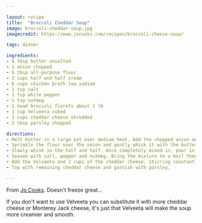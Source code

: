 ```yaml
---

layout: recipe
title:  "Broccoli Cheddar Soup"
image: broccoli-cheddar-soup.jpg
imagecredit: https://www.jocooks.com/recipes/broccoli-cheese-soup/

tags: dinner

ingredients:
- 6 tbsp butter unsalted
- 1 onion chopped
- 6 tbsp all-purpose flour
- 2 cups half and half cream
- 6 cups chicken broth low sodium
- 1 tsp salt
- 1 tsp white pepper
- ¼ tsp nutmeg
- 1 head broccoli florets about 1 lb
- 1 cup Velveeta cubed
- 3 cups cheddar cheese shredded
- 2 tbsp parsley chopped

directions:
- Melt butter in a large pot over medium heat. Add the chopped onion and cook until softened and starts to lightly brown. 
- Sprinkle the flour over the onion and gently whisk it with the butter and onion. Cook it for about 2 minutes to remove that raw starchy flavor. 
- Slowly whisk in the half and half. Once completely mixed in, pour in the chicken broth and whisk to remove lumps and to scrape away the browned bits from the bottom of the pan, if any.
- Season with salt, pepper and nutmeg. Bring the mixture to a boil then add the broccoli pieces. Cook until the broccoli is tender; about 10 minutes.
- Add the Velveeta and 2 cups of the cheddar cheese, stirring constantly until the cheeses have completely melted. Taste for seasoning and adjust as necessary.
- Top with remaining cheddar cheese and garnish with parsley. 

---
```


From [Jo Cooks](https://www.jocooks.com/recipes/broccoli-cheese-soup/). Doesn't freeze great...

If you don't want to use Velveeta you can substitute it with more cheddar cheese or Monterey Jack cheese, it's just that Velveeta will make the soup more creamier and smooth. 
